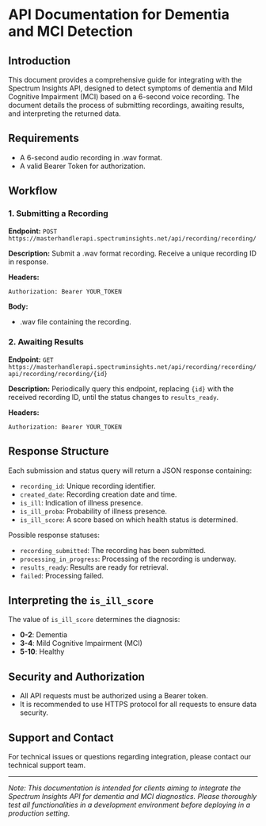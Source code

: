 # API Documentation for Dementia and MCI Detection

## Introduction

This document provides a comprehensive guide for integrating with the Spectrum Insights API, designed to detect symptoms of dementia and Mild Cognitive Impairment (MCI) based on a 6-second voice recording. The document details the process of submitting recordings, awaiting results, and interpreting the returned data.

## Requirements

- A 6-second audio recording in .wav format.
- A valid Bearer Token for authorization.

## Workflow

### 1. Submitting a Recording

**Endpoint:** `POST https://masterhandlerapi.spectruminsights.net/api/recording/recording/`

**Description:** Submit a .wav format recording. Receive a unique recording ID in response.

**Headers:**
```
Authorization: Bearer YOUR_TOKEN
```

**Body:**
- .wav file containing the recording.

### 2. Awaiting Results

**Endpoint:** `GET https://masterhandlerapi.spectruminsights.net/api/recording/recording/api/recording/recording/{id}`

**Description:** Periodically query this endpoint, replacing `{id}` with the received recording ID, until the status changes to `results_ready`.

**Headers:**
```
Authorization: Bearer YOUR_TOKEN
```

## Response Structure

Each submission and status query will return a JSON response containing:

- `recording_id`: Unique recording identifier.
- `created_date`: Recording creation date and time.
- `is_ill`: Indication of illness presence.
- `is_ill_proba`: Probability of illness presence.
- `is_ill_score`: A score based on which health status is determined.

Possible response statuses:

- `recording_submitted`: The recording has been submitted.
- `processing_in_progress`: Processing of the recording is underway.
- `results_ready`: Results are ready for retrieval.
- `failed`: Processing failed.

## Interpreting the `is_ill_score`

The value of `is_ill_score` determines the diagnosis:

- **0-2**: Dementia
- **3-4**: Mild Cognitive Impairment (MCI)
- **5-10**: Healthy

## Security and Authorization

- All API requests must be authorized using a Bearer token.
- It is recommended to use HTTPS protocol for all requests to ensure data security.

## Support and Contact

For technical issues or questions regarding integration, please contact our technical support team.

---

*Note: This documentation is intended for clients aiming to integrate the Spectrum Insights API for dementia and MCI diagnostics. Please thoroughly test all functionalities in a development environment before deploying in a production setting.*